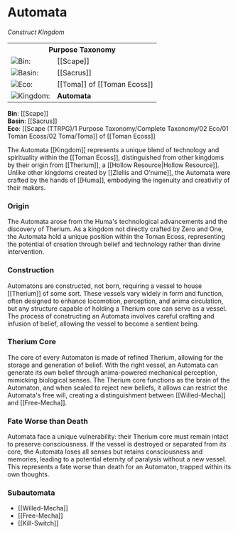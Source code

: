 <!-- wiki-header-section:start -->
# Automata
_Construct Kingdom_

<!-- wiki-header-section:end -->

<!-- taxonomy-table-section:start -->
<div class="taxonomy-table">
  <table>
    <tr>
      <th colspan="3">Purpose Taxonomy</th>
    </tr>
    <tr>
      <td class="taxon-label"><img src="../svg/bin.svg" class="taxon-icon">Bin:</td>
      <td class="taxon-content" colspan="2">[[Scape]]</td>
    </tr>
    <tr>
      <td class="taxon-label"><img src="../svg/basin.svg" class="taxon-icon">Basin:</td>
      <td class="taxon-content" colspan="2">[[Sacrus]]</td>
    </tr>
    <tr>
      <td class="taxon-label"><img src="../svg/eco.svg" class="taxon-icon">Eco:</td>
      <td class="taxon-content" colspan="2">[[Toma]] of [[Toman Ecoss]]</td>
    </tr>
    <tr>
      <td class="taxon-label"><img src="../svg/kingdom.svg" class="taxon-icon">Kingdom:</td>
      <td class="taxon-content" colspan="2"><b>Automata</b></td>
    </tr>
  </table>
</div>
<!-- taxonomy-table-section:end -->

<!-- not-for-live-publishing:start -->
<!-- obsidian-pull:start -->
**Bin**: [[Scape]]  
**Basin**: [[Sacrus]]  
**Eco**: [[Scape (TTRPG)/1 Purpose Taxonomy/Complete Taxonomy/02 Eco/01 Toman Ecoss/02 Toma/Toma]] of [[Toman Ecoss]]

The Automata [[Kingdom]] represents a unique blend of technology and spirituality within the [[Toman Ecoss]], distinguished from other kingdoms by their origin from [[Therium]], a [[Hollow Resource|Hollow Resource]]. Unlike other kingdoms created by [[Zlellis and O'nume]], the Automata were crafted by the hands of [[Huma]], embodying the ingenuity and creativity of their makers.

### Origin

The Automata arose from the Huma's technological advancements and the discovery of Therium. As a kingdom not directly crafted by Zero and One, the Automata hold a unique position within the Toman Ecoss, representing the potential of creation through belief and technology rather than divine intervention.

### Construction

Automatons are constructed, not born, requiring a vessel to house [[Therium]] of some sort. These vessels vary widely in form and function, often designed to enhance locomotion, perception, and anima circulation, but any structure capable of holding a Therium core can serve as a vessel. The process of constructing an Automata involves careful crafting and infusion of belief, allowing the vessel to become a sentient being.

### Therium Core

The core of every Automaton is made of refined Therium, allowing for the storage and generation of belief. With the right vessel, an Automata can generate its own belief through anima-powered mechanical perception, mimicking biological senses. The Therium core functions as the brain of the Automaton, and when sealed to reject new beliefs, it allows can restrict the Automata's free will, creating a distinguishment between [[Willed-Mecha]] and [[Free-Mecha]].

### Fate Worse than Death

Automata face a unique vulnerability: their Therium core must remain intact to preserve consciousness. If the vessel is destroyed or separated from its core, the Automata loses all senses but retains consciousness and memories, leading to a potential eternity of paralysis without a new vessel. This represents a fate worse than death for an Automaton, trapped within its own thoughts.

### Subautomata

- [[Willed-Mecha]]
- [[Free-Mecha]]
- [[Kill-Switch]] 
<!-- obsidian-pull:end -->
<!-- not-for-live-publishing:end -->